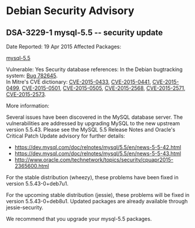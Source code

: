
Debian Security Advisory
========================


DSA-3229-1 mysql-5.5 -- security update
---------------------------------------



Date Reported:
19 Apr 2015
Affected Packages:

[mysql-5.5](https://packages.debian.org/src:mysql-5.5)

Vulnerable:
Yes
Security database references:
In the Debian bugtracking system: [Bug 782645](https://bugs.debian.org/cgi-bin/bugreport.cgi?bug=782645).  
In Mitre's CVE dictionary: [CVE-2015-0433](https://security-tracker.debian.org/tracker/CVE-2015-0433), [CVE-2015-0441](https://security-tracker.debian.org/tracker/CVE-2015-0441), [CVE-2015-0499](https://security-tracker.debian.org/tracker/CVE-2015-0499), [CVE-2015-0501](https://security-tracker.debian.org/tracker/CVE-2015-0501), [CVE-2015-0505](https://security-tracker.debian.org/tracker/CVE-2015-0505), [CVE-2015-2568](https://security-tracker.debian.org/tracker/CVE-2015-2568), [CVE-2015-2571](https://security-tracker.debian.org/tracker/CVE-2015-2571), [CVE-2015-2573](https://security-tracker.debian.org/tracker/CVE-2015-2573).  

More information:

Several issues have been discovered in the MySQL database server. The
vulnerabilities are addressed by upgrading MySQL to the new upstream
version 5.5.43. Please see the MySQL 5.5 Release Notes and Oracle's
Critical Patch Update advisory for further details:


* <https://dev.mysql.com/doc/relnotes/mysql/5.5/en/news-5-5-42.html>
* <https://dev.mysql.com/doc/relnotes/mysql/5.5/en/news-5-5-43.html>
* <http://www.oracle.com/technetwork/topics/security/cpuapr2015-2365600.html>


For the stable distribution (wheezy), these problems have been fixed in
version 5.5.43-0+deb7u1.


For the upcoming stable distribution (jessie), these problems will be
fixed in version 5.5.43-0+deb8u1. Updated packages are already available
through jessie-security.


We recommend that you upgrade your mysql-5.5 packages.





